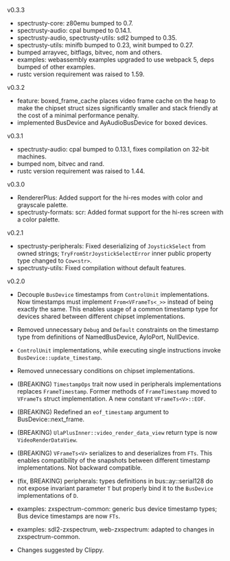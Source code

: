 v0.3.3
* spectrusty-core: z80emu bumped to 0.7.
* spectrusty-audio: cpal bumped to 0.14.1.
* spectrusty-audio, spectrusty-utils: sdl2 bumped to 0.35.
* spectrusty-utils: minifb bumped to 0.23, winit bumped to 0.27.
* bumped arrayvec, bitflags, bitvec, nom and others.
* examples: webassembly examples upgraded to use webpack 5, deps bumped of other examples.
* rustc version requirement was raised to 1.59.

v0.3.2
* feature: boxed_frame_cache places video frame cache on the heap to make the chipset struct sizes significantly smaller and stack friendly at the cost of a minimal performance penalty.
* implemented BusDevice and AyAudioBusDevice for boxed devices.

v0.3.1
* spectrusty-audio: cpal bumped to 0.13.1, fixes compilation on 32-bit machines.
* bumped nom, bitvec and rand.
* rustc version requirement was raised to 1.44.

v0.3.0
* RendererPlus: Added support for the hi-res modes with color and grayscale palette.
* spectrusty-formats: scr: Added format support for the hi-res screen with a color palette.

v0.2.1

* spectrusty-peripherals: Fixed deserializing of `JoystickSelect` from owned strings; `TryFromStrJoystickSelectError` inner public property type changed to `Cow<str>`.
* spectrusty-utils: Fixed compilation without default features.

v0.2.0

* Decouple `BusDevice` timestamps from `ControlUnit` implementations. Now timestamps must implement `From<VFrameTs<_>>` instead of being exactly the same. This enables usage of a common timestamp type for devices shared between different chipset implementations.
* Removed unnecessary `Debug` and `Default` constraints on the timestamp type from definitions of NamedBusDevice, AyIoPort, NullDevice.
* `ControlUnit` implementations, while executing single instructions invoke `BusDevice::update_timestamp`.
* Removed unnecessary conditions on chipset implementations.
* (BREAKING) `TimestampOps` trait now used in peripherals implementations replaces `FrameTimestamp`. Former methods of `FrameTimestamp` moved to `VFrameTs` struct implementation. A new constant `VFrameTs<V>::EOF`.
* (BREAKING) Redefined an `eof_timestamp` argument to BusDevice::next_frame.
* (BREAKING) `UlaPlusInner::video_render_data_view` return type is now `VideoRenderDataView`.
* (BREAKING) `VFrameTs<V>` serializes to and deserializes from `FTs`. This enables compatibility of the snapshots between different timestamp implementations. Not backward compatible.
* (fix, BREAKING) peripherals: types definitions in bus::ay::serial128 do not expose invariant parameter `T` but properly bind it to the `BusDevice` implementations of `D`.

* examples: zxspectrum-common: generic bus device timestamp types; Bus device timestamps are now `FTs`.
* examples: sdl2-zxspectrum, web-zxspectrum: adapted to changes in zxspectrum-common.

* Changes suggested by Clippy.
